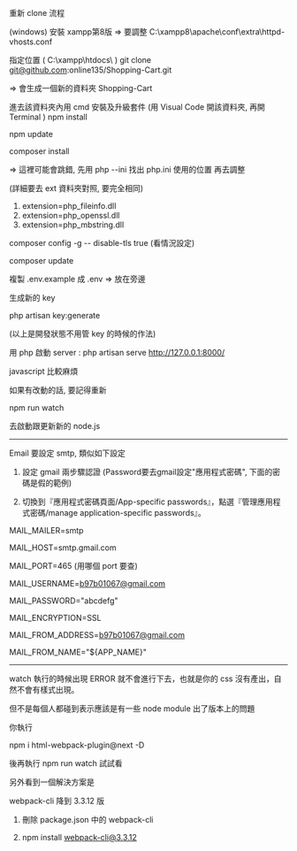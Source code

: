 重新 clone 流程

(windows) 安裝 xampp第8版 => 要調整 C:\xampp8\apache\conf\extra\httpd-vhosts.conf

指定位置 ( C:\xampp\htdocs\ )
git clone git@github.com:online135/Shopping-Cart.git

=> 會生成一個新的資料夾 Shopping-Cart

進去該資料夾內用 cmd 安裝及升級套件 (用 Visual Code 開該資料夾, 再開 Terminal )
npm install

npm update

composer install

=> 這裡可能會跳錯, 先用 php --ini 找出 php.ini 使用的位置
再去調整 

(詳細要去 ext 資料夾對照, 要完全相同)
1. extension=php_fileinfo.dll
2. extension=php_openssl.dll
3. extension=php_mbstring.dll

composer config -g -- disable-tls true  (看情況設定)

composer update

複製 .env.example 成 .env => 放在旁邊

生成新的 key

php artisan key:generate

(以上是開發狀態不用管 key 的時候的作法)

用 php 啟動 server :
php artisan serve
http://127.0.0.1:8000/ 

javascript 比較麻煩

如果有改動的話, 要記得重新

npm run watch

去啟動跟更新新的 node.js


-----

Email 要設定 smtp, 類似如下設定

1. 設定 gmail 兩步驟認證
(Password要去gmail設定"應用程式密碼", 下面的密碼是假的範例)

2. 切換到『應用程式密碼頁面/App-specific passwords』，點選『管理應用程式密碼/manage application-specific passwords』。

MAIL_MAILER=smtp

MAIL_HOST=smtp.gmail.com

MAIL_PORT=465 (用哪個 port 要查)

MAIL_USERNAME=b97b01067@gmail.com

MAIL_PASSWORD="abcdefg"

MAIL_ENCRYPTION=SSL

MAIL_FROM_ADDRESS=b97b01067@gmail.com

MAIL_FROM_NAME="${APP_NAME}"


----

watch 執行的時候出現 ERROR 就不會進行下去，也就是你的 css 沒有產出，自然不會有樣式出現。

但不是每個人都碰到表示應該是有一些 node module 出了版本上的問題

你執行

npm i html-webpack-plugin@next -D

後再執行 npm run watch 試試看

另外看到一個解決方案是

webpack-cli 降到 3.3.12 版 

1. 刪除 package.json 中的 webpack-cli

2. npm install webpack-cli@3.3.12

